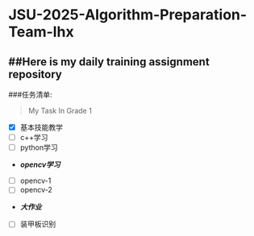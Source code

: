 # JSU-2025-Algorithm-Preparation-Team-lhx
##Here is my daily training assignment repository
--
###任务清单:
>My Task In Grade 1

- [X] 基本技能教学
- [ ] c++学习
- [ ] python学习
-    ***opencv学习***
- [ ] opencv-1
- [ ] opencv-2
-    ***大作业***
- [ ] 装甲板识别
